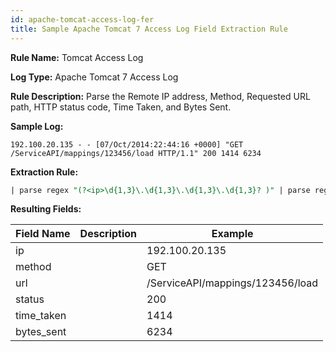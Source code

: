 ```yaml
---
id: apache-tomcat-access-log-fer
title: Sample Apache Tomcat 7 Access Log Field Extraction Rule
---
```


**Rule Name:** Tomcat Access Log  

**Log Type:** Apache Tomcat 7 Access Log  

**Rule Description:** Parse the Remote IP address, Method, Requested URL path, HTTP status code, Time Taken, and Bytes Sent.


**Sample Log:**

```
192.100.20.135 - - [07/Oct/2014:22:44:16 +0000] "GET /ServiceAPI/mappings/123456/load HTTP/1.1" 200 1414 6234
```

**Extraction Rule:**

```sql
| parse regex "(?<ip>\d{1,3}\.\d{1,3}\.\d{1,3}\.\d{1,3}? )" | parse regex "\"(?<method>\D{1,7}? )" | parse regex "\"\D{1,7} (?<url>\S{1,2048}? )" | parse regex "\" (?<status>\d{3}? )" | parse regex "\" \d{3} (?<time_taken>\d{1,}? )" | parse regex "\" \d{3} \d{1,} (?<bytes_sent>\d{1,}?)"
```

**Resulting Fields:**

| Field Name | Description | Example |
|--|--|--|
| ip |   | 192.100.20.135 |
| method |   | GET |
| url |   | /ServiceAPI/mappings/123456/load |
| status |   | 200 |
| time_taken |   | 1414 |
| bytes_sent |   | 6234 |

 
